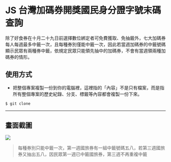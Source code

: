 # JS 台灣加碼券開獎國民身分證字號末碼查詢

除了好食券在十月二十九日前選擇數位綁定者可免費獲取、免抽籤外，七大加碼券每人每週最多中籤一次，且每種券別僅能中籤一次，因此若當週加碼券的中籤號碼顯示民眾有兩種券中籤，依規定民眾只能領先抽中的加碼券，不會有當週領兩種加碼券的情形。

## 使用方式
- 把整個專案複製一份到你的電腦裡，這裡指的「內容」不是只有檔案，而是指所有整個專案的歷史紀錄、分支、標籤等內容都會複製一份下來。
```sh
$ git clone
```

----

## 畫面截圖
![](https://i.imgur.com/tyg6r1x.gif)
> 每種券別只能中籤一次，第一週國旅券有一組中籤號碼五八，若第三週國旅券又抽出五八，因民眾第一週已中籤國旅券，第三週不再重複中籤
